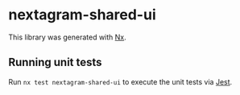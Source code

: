 # nextagram-shared-ui

This library was generated with [Nx](https://nx.dev).

## Running unit tests

Run `nx test nextagram-shared-ui` to execute the unit tests via [Jest](https://jestjs.io).
